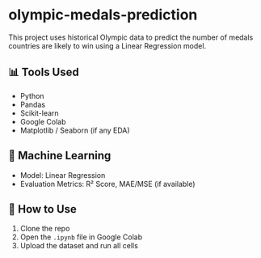 # olympic-medals-prediction

This project uses historical Olympic data to predict the number of medals countries are likely to win using a Linear Regression model.

## 📊 Tools Used
- Python
- Pandas
- Scikit-learn
- Google Colab
- Matplotlib / Seaborn (if any EDA)

## 🧠 Machine Learning
- Model: Linear Regression
- Evaluation Metrics: R² Score, MAE/MSE (if available)

## 🚀 How to Use
1. Clone the repo
2. Open the `.ipynb` file in Google Colab
3. Upload the dataset and run all cells
